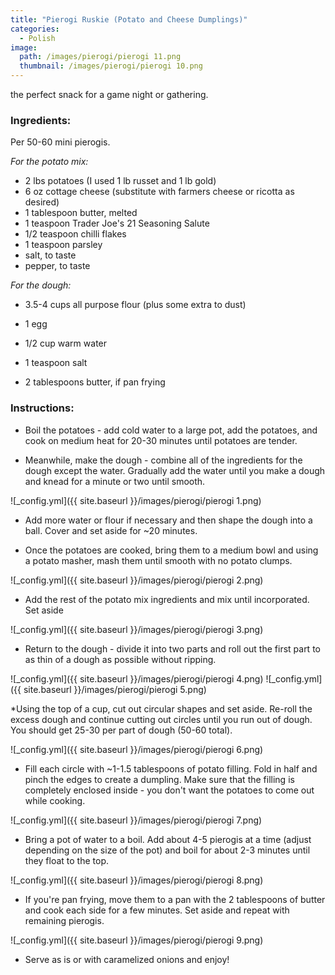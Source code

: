 ```yaml
---
title: "Pierogi Ruskie (Potato and Cheese Dumplings)"
categories:
  - Polish
image:
  path: /images/pierogi/pierogi 11.png
  thumbnail: /images/pierogi/pierogi 10.png
---
```


the perfect snack for a game night or gathering.


### Ingredients:

Per 50-60 mini pierogis.

_For the potato mix:_

* 2 lbs potatoes (I used 1 lb russet and 1 lb gold)
* 6 oz cottage cheese (substitute with farmers cheese or ricotta as desired)
* 1 tablespoon butter, melted
* 1 teaspoon Trader Joe's 21 Seasoning Salute
* 1/2 teaspoon chilli flakes
* 1 teaspoon parsley
* salt, to taste
* pepper, to taste

_For the dough:_

* 3.5-4 cups all purpose flour (plus some extra to dust)
* 1 egg
* 1/2 cup warm water
* 1 teaspoon salt

* 2 tablespoons butter, if pan frying

### Instructions:

* Boil the potatoes - add cold water to a large pot, add the potatoes, and cook on medium heat for 20-30 minutes until potatoes are tender.

* Meanwhile, make the dough - combine all of the ingredients for the dough except the water. Gradually add the water until you make a dough and knead for a minute or two until smooth. 

![_config.yml]({{ site.baseurl }}/images/pierogi/pierogi 1.png)

* Add more water or flour if necessary and then shape the dough into a ball. Cover and set aside for ~20 minutes.

* Once the potatoes are cooked, bring them to a medium bowl and using a potato masher, mash them until smooth with no potato clumps. 

![_config.yml]({{ site.baseurl }}/images/pierogi/pierogi 2.png)

* Add the rest of the potato mix ingredients and mix until incorporated. Set aside

![_config.yml]({{ site.baseurl }}/images/pierogi/pierogi 3.png)

* Return to the dough - divide it into two parts and roll out the first part to as thin of a dough as possible without ripping. 

![_config.yml]({{ site.baseurl }}/images/pierogi/pierogi 4.png)
![_config.yml]({{ site.baseurl }}/images/pierogi/pierogi 5.png)

*Using the top of a cup, cut out circular shapes and set aside. Re-roll the excess dough and continue cutting out circles until you run out of dough. You should get 25-30 per part of dough (50-60 total).

![_config.yml]({{ site.baseurl }}/images/pierogi/pierogi 6.png)

* Fill each circle with ~1-1.5 tablespoons of potato filling. Fold in half and pinch the edges to create a dumpling. Make sure that the filling is completely enclosed inside - you don't want the potatoes to come out while cooking.

![_config.yml]({{ site.baseurl }}/images/pierogi/pierogi 7.png)

* Bring a pot of water to a boil. Add about 4-5 pierogis at a time (adjust depending on the size of the pot) and boil for about 2-3 minutes until they float to the top.

![_config.yml]({{ site.baseurl }}/images/pierogi/pierogi 8.png)

* If you're pan frying, move them to a pan with the 2 tablespoons of butter and cook each side for a few minutes. Set aside and repeat with remaining pierogis.

![_config.yml]({{ site.baseurl }}/images/pierogi/pierogi 9.png)

* Serve as is or with caramelized onions and enjoy!







